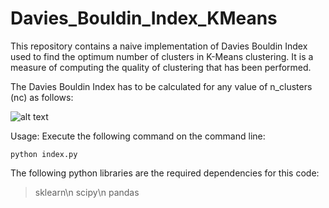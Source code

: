 # Davies_Bouldin_Index_KMeans
This repository contains a naive implementation of Davies Bouldin Index used to find the optimum number of clusters in K-Means clustering. It is a measure of computing the quality of clustering that has been performed. 

The Davies Bouldin Index has to be calculated for any value of n_clusters (nc) as follows:

![alt text](https://github.com/akankshadara/Davies_Bouldin_Index_KMeans/blob/master/db_index.png)

Usage: Execute the following command on the command line:
```{r, engine='bash', count_lines}
python index.py
```

The following python libraries are the required dependencies for this code:
> sklearn\n
> scipy\n
> pandas

